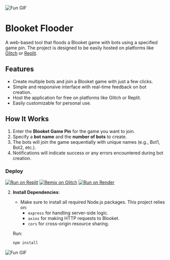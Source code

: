 ![Fun GIF](https://media0.giphy.com/media/v1.Y2lkPTc5MGI3NjExZmw5NWM4cGppNWx6Y2Vzb21uZmRoNHA1YjNiMjhxdjd5bWJtNzZmMSZlcD12MV9pbnRlcm5hbF9naWZfYnlfaWQmY3Q9cw/WIhTOyUlNHyUDIFDmQ/giphy.webp)
# Blooket Flooder

A web-based tool that floods a Blooket game with bots using a specified game pin. The project is designed to be easily hosted on platforms like [Glitch](https://glitch.com/) or [Replit](https://replit.com/).

## Features
- Create multiple bots and join a Blooket game with just a few clicks.
- Simple and responsive interface with real-time feedback on bot creation.
- Host the application for free on platforms like Glitch or Replit.
- Easily customizable for personal use.

## How It Works
1. Enter the **Blooket Game Pin** for the game you want to join.
2. Specify a **bot name** and the **number of bots** to create.
3. The bots will join the game sequentially with unique names (e.g., Bot1, Bot2, etc.).
4. Notifications will indicate success or any errors encountered during bot creation.


### Deploy
[![Run on Replit](https://binbashbanana.github.io/deploy-buttons/buttons/remade/replit.svg)](https://replit.com/@chill2030/BlooketFlooder?v=1)
[![Remix on Glitch](https://binbashbanana.github.io/deploy-buttons/buttons/remade/glitch.svg)](https://glitch.com/edit/#!/blooketflooder)
[![Run on Render](https://binbashbanana.github.io/deploy-buttons/buttons/remade/render.svg)](https://render.com/deploy?repo=https://github.com/NoobleGames/BlooketFlooder)

2. **Install Dependencies**:
   - Make sure to install all required Node.js packages. This project relies on:
     - `express` for handling server-side logic.
     - `axios` for making HTTP requests to Blooket.
     - `cors` for cross-origin resource sharing.

   Run:
   ```bash
   npm install
![Fun GIF](https://media0.giphy.com/media/v1.Y2lkPTc5MGI3NjExcjhmMWxkYzJkdDM5eXR4OXdkOWpkbnRtajhrcW91bHJ6dW5sdmRxYyZlcD12MV9pbnRlcm5hbF9naWZfYnlfaWQmY3Q9cw/gii0Lant3XF3V9ony6/giphy.webp)
